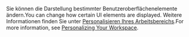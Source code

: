 <span data-ttu-id="a0a35-101">Sie können die Darstellung bestimmter Benutzeroberflächenelemente ändern.</span><span class="sxs-lookup"><span data-stu-id="a0a35-101">You can change how certain UI elements are displayed.</span></span> <span data-ttu-id="a0a35-102">Weitere Informationen finden Sie unter [Personalisieren Ihres Arbeitsbereichs](../ui-personalization-user.md).</span><span class="sxs-lookup"><span data-stu-id="a0a35-102">For more information, see [Personalizing Your Workspace](../ui-personalization-user.md).</span></span>
